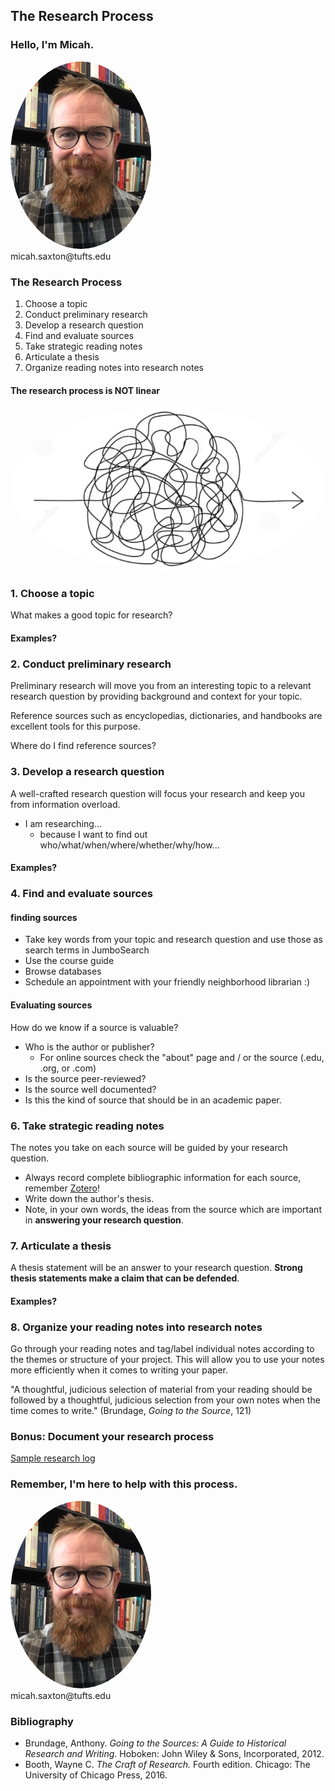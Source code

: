 ## The Research Process


### Hello, I'm Micah.
<img src="./images/saxton_profile.jpg" height=300 style="border-radius: 50%">
<br>
micah.saxton@tufts.edu


### The Research Process
1. Choose a topic
2. Conduct preliminary research
3. Develop a research question
4. Find and evaluate sources
5. Take strategic reading notes
6. Articulate a thesis
7. Organize reading notes into research notes

#### The research process is NOT linear
<img src="./images/non-linear.png" style="border-radius: 50%">


### 1. Choose a topic
What makes a good topic for research?

#### Examples?


### 2. Conduct preliminary research
Preliminary research will move you from an interesting topic to a relevant research question by providing background and context for your topic.

Reference sources such as encyclopedias, dictionaries, and handbooks are excellent tools for this purpose.

Where do I find reference sources?


### 3. Develop a research question
A well-crafted research question will focus your research and keep you from information overload.

* I am researching... 
    * because I want to find out who/what/when/where/whether/why/how... 

#### Examples?


### 4. Find and evaluate sources

#### finding sources
* Take key words from your topic and research question and use those as search terms in JumboSearch
* Use the course guide
* Browse databases
* Schedule an appointment with your friendly neighborhood librarian :)

#### Evaluating sources

How do we know if a source is valuable?

* Who is the author or publisher?
    * For online sources check the "about" page and / or the source (.edu, .org, or .com)
* Is the source peer-reviewed?
* Is the source well documented?
* Is this the kind of source that should be in an academic paper.


### 6. Take strategic reading notes
The notes you take on each source will be guided by your research question.

* Always record complete bibliographic information for each source, remember [Zotero](https://www.zotero.org/)!
* Write down the author's thesis.
* Note, in your own words, the ideas from the source which are important in **answering your research question**.


### 7. Articulate a thesis
A thesis statement will be an answer to your research question. **Strong thesis statements make a claim that can be defended**.

#### Examples?


### 8. Organize your reading notes into research notes

Go through your reading notes and tag/label individual notes according to the themes or structure of your project. This will allow you to use your notes more efficiently when it comes to writing your paper.

"A thoughtful, judicious selection of material from your reading should be followed by a thoughtful, judicious selection from your own notes when the time comes to write." (Brundage, *Going to the Source*, 121)


### Bonus: Document your research process

[Sample research log](https://msaxton.notion.site/Sample-Research-Log-5d5743036c394ad184bab74eebf78acd)


### Remember, I'm here to help with this process.
<img src="./images/saxton_profile.jpg" height=300 style="border-radius: 50%">
<br>
micah.saxton@tufts.edu


### Bibliography
* Brundage, Anthony. *Going to the Sources: A Guide to Historical Research and Writing*. Hoboken: John Wiley & Sons, Incorporated, 2012.
* Booth, Wayne C. *The Craft of Research.* Fourth edition. Chicago: The University of Chicago Press, 2016.


